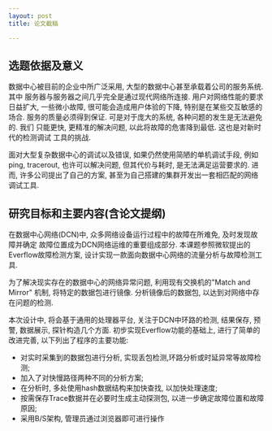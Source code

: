 ```yaml
---
layout: post
title: 论文截稿

---
```


## 选题依据及意义

数据中心被目前的企业中所广泛采用, 大型的数据中心甚至承载着公司的服务系统. 其中
服务器与服务器之间几乎完全是通过现代网络所连接. 用户对网络性能的要求日益扩大,
一些微小故障, 很可能会造成用户体验的下降, 特别是在某些交互敏感的场合.
服务的质量必须得到保证. 可是对于庞大的系统, 各种问题的发生是无法避免的. 我们
只能更快, 更精准的解决问题, 以此将故障的危害降到最低. 这也是对新时代的检测调试
工具的挑战.


面对大型复杂数据中心的调试以及错误, 如果仍然使用简陋的单机调试手段,
例如ping, tracerout, 也许可以解决问题, 但其代价与耗时, 是无法满足运营要求的.
进而, 许多公司提出了自己的方案, 甚至为自己搭建的集群开发出一套相匹配的网络调试工具.



## 研究目标和主要内容(含论文提纲)

在数据中心网络(DCN)中, 众多网络设备运行过程中的故障在所难免, 及时发现故障并确定 
故障位置成为DCN网络运维的重要组成部分. 本课题参照微软提出的Everflow故障检测方案,
设计实现一款面向数据中心网络的流量分析与故障检测工具.

为了解决现实存在的数据中心的网络异常问题, 利用现有交换机的"Match and Mirror"
机制, 将特定的数据包进行镜像. 分析镜像后的数据包, 以达到对网络中存在问题的检测.

本次设计中, 将会基于通用的处理器平台, 关注于DCN中环路的检测, 结果保存, 预警,
数据展示, 探针构造几个方面. 初步实现Everflow功能的基础上, 进行了简单的改进完善,
以下列出了程序的主要功能:

* 对实时采集到的数据包进行分析, 实现丢包检测,环路分析或时延异常等故障检测;
* 加入了对快慢路径两种不同的分析方案;
* 在分析时, 多处使用hash数据结构来加快查找, 以加快处理速度;
* 按需保存Trace数据并在必要时生成主动探测包, 以进一步确定故障位置和故障原因;
* 采用B/S架构, 管理员通过浏览器即可进行操作


